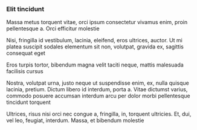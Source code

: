 ### Elit tincidunt

Massa metus torquent vitae, orci ipsum consectetur vivamus enim, proin pellentesque a. Orci efficitur molestie

Nisi, fringilla id vestibulum, lacinia, eleifend, eros ultrices, auctor. Ut mi platea suscipit sodales elementum sit non, volutpat, gravida ex, sagittis consequat eget

Eros turpis tortor, bibendum magna velit taciti neque, mattis malesuada facilisis cursus

Nostra, volutpat urna, justo neque ut suspendisse enim, ex, nulla quisque lacinia, pretium. Dictum libero id interdum, porta a. Vitae dictumst varius, commodo posuere accumsan interdum arcu per dolor morbi pellentesque tincidunt torquent

Ultrices, risus nisi orci nec congue a, fringilla, in, torquent ultricies. Et, dui, vel leo, feugiat, interdum. Massa, et bibendum molestie


